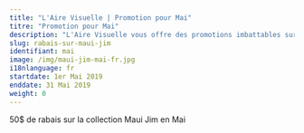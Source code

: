 ```yaml
---
title: "L'Aire Visuelle | Promotion pour Mai"
titre: "Promotion pour Mai"
description: "L'Aire Visuelle vous offre des promotions imbattables sur tous produits de la vue."
slug: rabais-sur-maui-jim
identifiant: mai
image: /img/maui-jim-mai-fr.jpg
i18nlanguage: fr
startdate: 1er Mai 2019
enddate: 31 Mai 2019
weight: 0
---
```


50$ de rabais sur la collection Maui Jim en Mai
